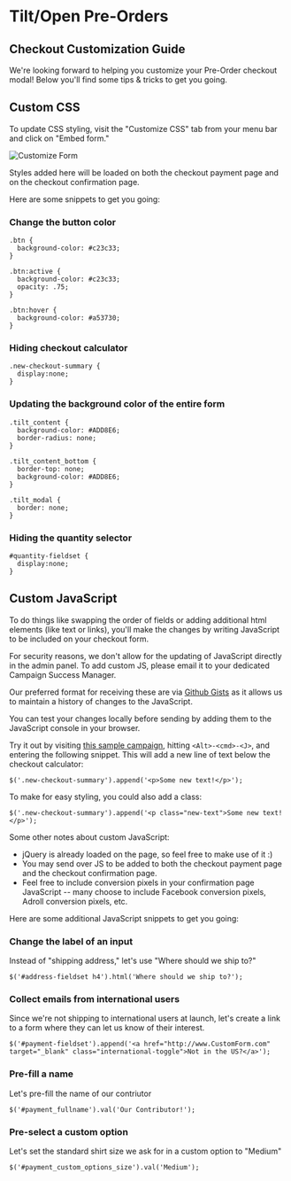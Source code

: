 # Tilt/Open Pre-Orders

## Checkout Customization Guide

We're looking forward to helping you customize your Pre-Order checkout modal! Below you'll find some tips & tricks to get you going.

## Custom CSS

To update CSS styling, visit the "Customize CSS" tab from your menu bar and click on "Embed form."

![Customize Form](https://s3-us-west-2.amazonaws.com/sandbox-matt/customize_form.png)

Styles added here will be loaded on both the checkout payment page and on the checkout confirmation page.

Here are some snippets to get you going:

### Change the button color

```
.btn {
  background-color: #c23c33;    
}    

.btn:active {
  background-color: #c23c33;
  opacity: .75;
}

.btn:hover {
  background-color: #a53730;
}

```

### Hiding checkout calculator

```
.new-checkout-summary {
  display:none;
}
```

### Updating the background color of the entire form

```
.tilt_content {
  background-color: #ADD8E6;
  border-radius: none;
}

.tilt_content_bottom {
  border-top: none;
  background-color: #ADD8E6;
}

.tilt_modal {
  border: none;
}

```

### Hiding the quantity selector

```
#quantity-fieldset {
  display:none;
}
```

## Custom JavaScript


To do things like swapping the order of fields or adding additional html elements (like text or links), you'll make the changes by writing JavaScript to be included on your checkout form.

For security reasons, we don't allow for the updating of JavaScript directly in the admin panel. To add custom JS, please email it to your dedicated Campaign Success Manager.

Our preferred format for receiving these are via [Github Gists](gist.github.com) as it allows us to maintain a history of changes to the JavaScript.

You can test your changes locally before sending by adding them to the JavaScript console in your browser. 

Try it out by visiting [this sample campaign](https://openmatt.tilt.com/custom-javascript/checkout/payment), hitting ```<Alt>-<cmd>-<J>```, and entering the following snippet. This will add a new line of text below the checkout calculator:

```
$('.new-checkout-summary').append('<p>Some new text!</p>');
```

To make for easy styling, you could also add a class:

```
$('.new-checkout-summary').append('<p class="new-text">Some new text!</p>');
```


Some other notes about custom JavaScript:

* jQuery is already loaded on the page, so feel free to make use of it :)
* You may send over JS to be added to both the checkout payment page and the checkout confirmation page.
* Feel free to include conversion pixels in your confirmation page JavaScript -- many choose to include Facebook conversion pixels, Adroll conversion pixels, etc.


Here are some additional JavaScript snippets to get you going:

### Change the label of an input

Instead of "shipping address," let's use "Where should we ship to?"

```
$('#address-fieldset h4').html('Where should we ship to?');
```

### Collect emails from international users
Since we're not shipping to international users at launch, let's create a link to a form where they can let us know of their interest.

```
$('#payment-fieldset').append('<a href="http://www.CustomForm.com" target="_blank" class="international-toggle">Not in the US?</a>');
```

### Pre-fill a name 
Let's pre-fill the name of our contriutor

```
$('#payment_fullname').val('Our Contributor!');
```

### Pre-select a custom option
Let's set the standard shirt size we ask for in a custom option to "Medium"

```
$('#payment_custom_options_size').val('Medium');
```

